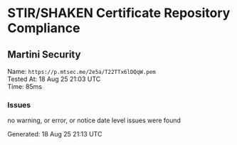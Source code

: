 # STIR/SHAKEN Certificate Repository Compliance

## Martini Security

Name: `https://p.mtsec.me/2e5a/T22TTx6lDQqW.pem`\
Tested At: 18 Aug 25 21:03 UTC\
Time: 85ms

### Issues

no warning, or error, or notice date level issues were found

Generated: 18 Aug 25 21:13 UTC
